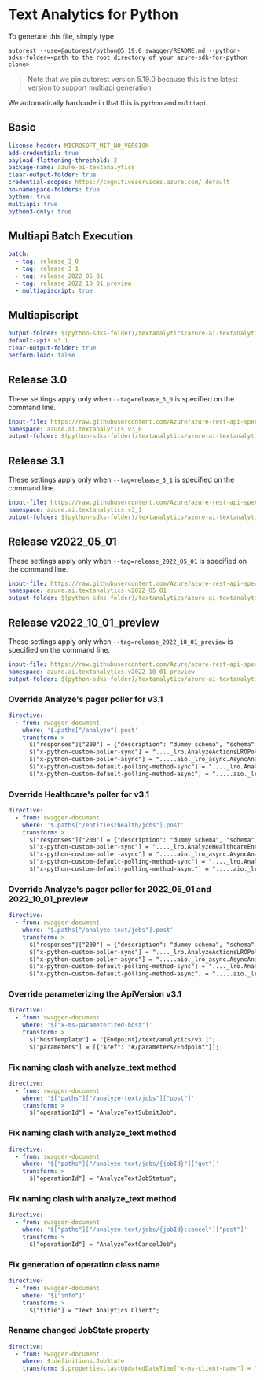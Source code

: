 # Text Analytics for Python

To generate this file, simply type

```
autorest --use=@autorest/python@5.19.0 swagger/README.md --python-sdks-folder=<path to the root directory of your azure-sdk-for-python clone>
```

> Note that we pin autorest version 5.19.0 because this is the latest version to support multiapi generation.

We automatically hardcode in that this is `python` and `multiapi`.

## Basic

```yaml
license-header: MICROSOFT_MIT_NO_VERSION
add-credential: true
payload-flattening-threshold: 2
package-name: azure-ai-textanalytics
clear-output-folder: true
credential-scopes: https://cognitiveservices.azure.com/.default
no-namespace-folders: true
python: true
multiapi: true
python3-only: true
```

## Multiapi Batch Execution

```yaml $(multiapi)
batch:
  - tag: release_3_0
  - tag: release_3_1
  - tag: release_2022_05_01
  - tag: release_2022_10_01_preview
  - multiapiscript: true
```

## Multiapiscript

```yaml $(multiapiscript)
output-folder: $(python-sdks-folder)/textanalytics/azure-ai-textanalytics/azure/ai/textanalytics/_generated/
default-api: v3.1
clear-output-folder: true
perform-load: false
```

## Release 3.0

These settings apply only when `--tag=release_3_0` is specified on the command line.

```yaml $(tag) == 'release_3_0'
input-file: https://raw.githubusercontent.com/Azure/azure-rest-api-specs/0de25e2a040e1257b3a90faea868ad93c3435e48/specification/cognitiveservices/data-plane/TextAnalytics/stable/v3.0/TextAnalytics.json
namespace: azure.ai.textanalytics.v3_0
output-folder: $(python-sdks-folder)/textanalytics/azure-ai-textanalytics/azure/ai/textanalytics/_generated/v3_0
```

## Release 3.1

These settings apply only when `--tag=release_3_1` is specified on the command line.

```yaml $(tag) == 'release_3_1'
input-file: https://raw.githubusercontent.com/Azure/azure-rest-api-specs/1646226d874de6e8d36ebd3ad088c6c5f6cc6ed0/specification/cognitiveservices/data-plane/TextAnalytics/stable/v3.1/TextAnalytics.json
namespace: azure.ai.textanalytics.v3_1
output-folder: $(python-sdks-folder)/textanalytics/azure-ai-textanalytics/azure/ai/textanalytics/_generated/v3_1
```

## Release v2022_05_01

These settings apply only when `--tag=release_2022_05_01` is specified on the command line.

```yaml $(tag) == 'release_2022_05_01'
input-file: https://raw.githubusercontent.com/Azure/azure-rest-api-specs/1646226d874de6e8d36ebd3ad088c6c5f6cc6ed0/specification/cognitiveservices/data-plane/Language/stable/2022-05-01/analyzetext.json
namespace: azure.ai.textanalytics.v2022_05_01
output-folder: $(python-sdks-folder)/textanalytics/azure-ai-textanalytics/azure/ai/textanalytics/_generated/v2022_05_01
```

## Release v2022_10_01_preview

These settings apply only when `--tag=release_2022_10_01_preview` is specified on the command line.

```yaml $(tag) == 'release_2022_10_01_preview'
input-file: https://raw.githubusercontent.com/Azure/azure-rest-api-specs/main/dev/cognitiveservices/data-plane/Language/analyzetext.json
namespace: azure.ai.textanalytics.v2022_10_01_preview
output-folder: $(python-sdks-folder)/textanalytics/azure-ai-textanalytics/azure/ai/textanalytics/_generated/v2022_10_01_preview
```

### Override Analyze's pager poller for v3.1

```yaml
directive:
  - from: swagger-document
    where: '$.paths["/analyze"].post'
    transform: >
      $["responses"]["200"] = {"description": "dummy schema", "schema": {"$ref": "#/definitions/AnalyzeJobState"}};
      $["x-python-custom-poller-sync"] = "...._lro.AnalyzeActionsLROPoller";
      $["x-python-custom-poller-async"] = ".....aio._lro_async.AsyncAnalyzeActionsLROPoller";
      $["x-python-custom-default-polling-method-sync"] = "...._lro.AnalyzeActionsLROPollingMethod";
      $["x-python-custom-default-polling-method-async"] = ".....aio._lro_async.AsyncAnalyzeActionsLROPollingMethod";
```

### Override Healthcare's poller for v3.1

```yaml
directive:
  - from: swagger-document
    where: '$.paths["/entities/health/jobs"].post'
    transform: >
      $["responses"]["200"] = {"description": "dummy schema", "schema": {"$ref": "#/definitions/HealthcareJobState"}};
      $["x-python-custom-poller-sync"] = "...._lro.AnalyzeHealthcareEntitiesLROPoller";
      $["x-python-custom-poller-async"] = ".....aio._lro_async.AsyncAnalyzeHealthcareEntitiesLROPoller";
      $["x-python-custom-default-polling-method-sync"] = "...._lro.AnalyzeHealthcareEntitiesLROPollingMethod";
      $["x-python-custom-default-polling-method-async"] = ".....aio._lro_async.AsyncAnalyzeHealthcareEntitiesLROPollingMethod";
```

### Override Analyze's pager poller for 2022_05_01 and 2022_10_01_preview

```yaml
directive:
  - from: swagger-document
    where: '$.paths["/analyze-text/jobs"].post'
    transform: >
      $["responses"]["200"] = {"description": "dummy schema", "schema": {"$ref": "#/definitions/AnalyzeTextJobState"}};
      $["x-python-custom-poller-sync"] = "...._lro.AnalyzeActionsLROPoller";
      $["x-python-custom-poller-async"] = ".....aio._lro_async.AsyncAnalyzeActionsLROPoller";
      $["x-python-custom-default-polling-method-sync"] = "...._lro.AnalyzeActionsLROPollingMethod";
      $["x-python-custom-default-polling-method-async"] = ".....aio._lro_async.AsyncAnalyzeActionsLROPollingMethod";
```

### Override parameterizing the ApiVersion v3.1

```yaml $(tag) == 'release_3_1'
directive:
  - from: swagger-document
    where: '$["x-ms-parameterized-host"]'
    transform: >
      $["hostTemplate"] = "{Endpoint}/text/analytics/v3.1";
      $["parameters"] = [{"$ref": "#/parameters/Endpoint"}];
```

### Fix naming clash with analyze_text method

```yaml
directive:
  - from: swagger-document
    where: '$["paths"]["/analyze-text/jobs"]["post"]'
    transform: >
      $["operationId"] = "AnalyzeTextSubmitJob";
```

### Fix naming clash with analyze_text method

```yaml
directive:
  - from: swagger-document
    where: '$["paths"]["/analyze-text/jobs/{jobId}"]["get"]'
    transform: >
      $["operationId"] = "AnalyzeTextJobStatus";
```

### Fix naming clash with analyze_text method

```yaml
directive:
  - from: swagger-document
    where: '$["paths"]["/analyze-text/jobs/{jobId}:cancel"]["post"]'
    transform: >
      $["operationId"] = "AnalyzeTextCancelJob";
```

### Fix generation of operation class name

```yaml
directive:
  - from: swagger-document
    where: '$["info"]'
    transform: >
      $["title"] = "Text Analytics Client";
```


### Rename changed JobState property

```yaml
directive:
  - from: swagger-document
    where: $.definitions.JobState
    transform: $.properties.lastUpdatedDateTime["x-ms-client-name"] = "lastUpdateDateTime";
```